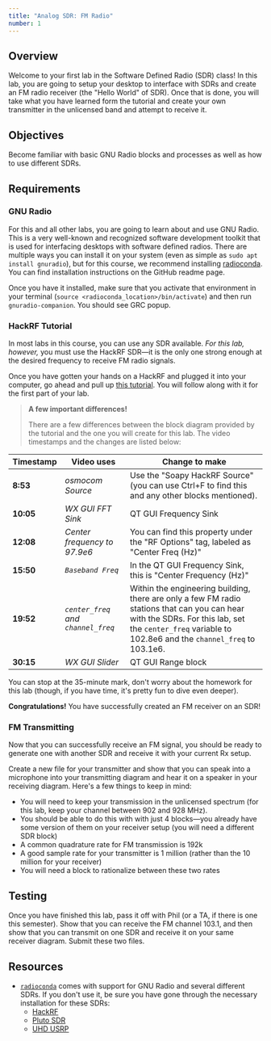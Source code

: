 ```yaml
---
title: "Analog SDR: FM Radio"
number: 1
---
```


## Overview

Welcome to your first lab in the Software Defined Radio (SDR) class! In this lab, you are going to setup your desktop to interface with SDRs and create an FM radio receiver (the "Hello World" of SDR). Once that is done, you will take what you have learned form the tutorial and create your own transmitter in the unlicensed band and attempt to receive it.

## Objectives

Become familiar with basic GNU Radio blocks and processes as well as how to use different SDRs.

## Requirements

### GNU Radio

For this and all other labs, you are going to learn about and use GNU Radio. This is a very well-known and recognized software development toolkit that is used for interfacing desktops with software defined radios. There are multiple ways you can install it on your system (even as simple as `sudo apt install gnuradio`), but for this course, we recommend installing [radioconda](https://github.com/ryanvolz/radioconda). You can find installation instructions on the GitHub readme page.

Once you have it installed, make sure that you activate that environment in your terminal (`source <radioconda_location>/bin/activate`) and then run `gnuradio-companion`. You should see GRC popup.

### HackRF Tutorial

In most labs in this course, you can use any SDR available. *For this lab, however,* you must use the HackRF SDR—it is the only one strong enough at the desired frequency to receive FM radio signals.

Once you have gotten your hands on a HackRF and plugged it into your computer, go ahead and pull up [this tutorial](https://greatscottgadgets.com/sdr/1/). You will follow along with it for the first part of your lab.

> **A few important differences!**
>
> There are a few differences between the block diagram provided by the tutorial and the one you will create for this lab. The video timestamps and the changes are listed below:
>
| **Timestamp** | **Video uses**         | **Change to make**                                                                 |
|---------------|-------------------------|------------------------------------------------------------------------------------|
| **8:53**      | *osmocom Source*       | Use the "Soapy HackRF Source" (you can use Ctrl+F to find this and any other blocks mentioned).   |
| **10:05**     | *WX GUI FFT Sink*      | QT GUI Frequency Sink                                                              |
| **12:08**         | *Center frequency to 97.9e6*                    | You can find this property under the "RF Options" tag, labeled as "Center Freq (Hz)"                                                                                 |
| **15:50**         | *`Baseband Freq`*                    | In the QT GUI Frequency Sink, this is "Center Frequency (Hz)"                                                                                  |
| **19:52**         | *`center_freq` and `channel_freq`*                    | Within the engineering building, there are only a few FM radio stations that can you can hear with the SDRs. For this lab, set the `center_freq` variable to 102.8e6 and the `channel_freq` to 103.1e6.                                                                                  |
| **30:15**         | *WX GUI Slider*                    | QT GUI Range block                                                                                  |

You can stop at the 35-minute mark, don't worry about the homework for this lab (though, if you have time, it's pretty fun to dive even deeper).

**Congratulations!** You have successfully created an FM receiver on an SDR!

### FM Transmitting

Now that you can successfully receive an FM signal, you should be ready to generate one with another SDR and receive it with your current Rx setup. 

Create a new file for your transmitter and show that you can speak into a microphone into your transmitting diagram and hear it on a speaker in your receiving diagram. Here's a few things to keep in mind:

- You will need to keep your transmission in the unlicensed spectrum (for this lab, keep your channel between 902 and 928 MHz).
- You should be able to do this with with just 4 blocks—you already have some version of them on your receiver setup (you will need a different SDR block)
- A common quadrature rate for FM transmission is 192k
- A good sample rate for your transmitter is 1 million (rather than the 10 million for your receiver)
- You will need a block to rationalize between these two rates

## Testing

Once you have finished this lab, pass it off with Phil (or a TA, if there is one this semester). Show that you can receive the FM channel 103.1, and then show that you can transmit on one SDR and receive it on your same receiver diagram. Submit these two files.

## Resources

- [`radioconda`](https://github.com/ryanvolz/radioconda) comes with support for GNU Radio and several different SDRs. If you don't use it, be sure you have gone through the necessary installation for these SDRs:
    - [HackRF](https://greatscottgadgets.com/hackrf/one/)
    - [Pluto SDR](https://wiki.analog.com/university/tools/pluto/users/quick_start)
    - [UHD USRP](https://files.ettus.com/manual/page_install.html)

